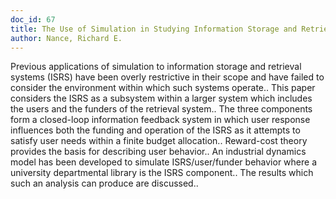 ```yaml
---
doc_id: 67
title: The Use of Simulation in Studying Information Storage and Retrieval Systems
author: Nance, Richard E.
---
```


Previous applications of simulation to information storage and retrieval 
systems (ISRS) have been overly restrictive in their scope and have failed to
consider the environment within which such systems operate.. This paper 
considers the ISRS as a subsystem within a larger system which includes the 
users and the funders of the retrieval system.. The three components form a 
closed-loop information feedback system in which user response influences both 
the funding and operation of the ISRS as it attempts to satisfy user needs 
within a finite budget allocation.. Reward-cost theory provides the basis for
describing user behavior.. An industrial dynamics model has been developed to 
simulate ISRS/user/funder behavior where a university departmental library is 
the ISRS component.. The results which such an analysis can produce are 
discussed..